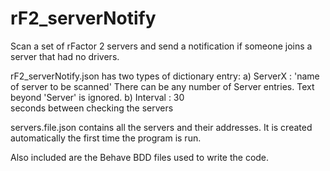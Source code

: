 # rF2_serverNotify
Scan a set of rFactor 2 servers and send a notification if someone joins a server that had no drivers.

rF2_serverNotify.json has two types of dictionary entry:
  a) ServerX : 'name of server to be scanned'
      There can be any number of Server entries.
      Text beyond 'Server' is ignored.
  b) Interval : 30   
      seconds between checking the servers

servers.file.json contains all the servers and their addresses. 
It is created automatically the first time the program is run.

Also included are the Behave BDD files used to write the code.
